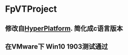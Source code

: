 # FpVTProject

## 修改自[HyperPlatform](https://github.com/tandasat/HyperPlatform). 简化成c语言版本


## 在VMware下 Win10 1903测试通过
